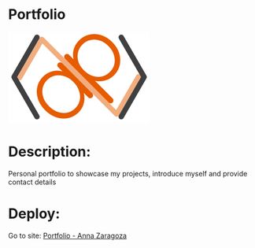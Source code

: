 # Portfolio

![Alt Text](https://github.com/AnnaZaragoza/Portfolio/blob/b5136e22a3a2c9d617b3c24a22fbbdd80aae970e/src/img/index/logo.png)

# Description:

Personal portfolio to showcase my projects, introduce myself and provide contact details

# Deploy:

Go to site: [Portfolio - Anna Zaragoza](https://annazaragoza.net/)

